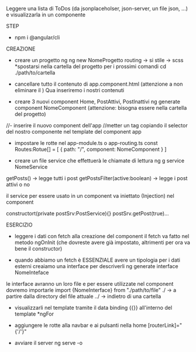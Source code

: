 Leggere una lista di ToDos (da jsonplaceholser, json-server, un file json, ...) e visualizzarla in un componente

STEP
- npm i @angular/cli

CREAZIONE
- creare un progetto ng
ng new NomeProgetto
routing -> si
stile -> scss
*spostarsi nella cartella del progetto per i prossimi comandi
cd ./path/to/cartella

- cancellare tutto il contenuto di app.component.html
(attenzione a non eliminare il <router-outlet>)
Qua inseriremo i nostri contenuti

- creare 3 nuovi component Home, PostAttivi, PostInattivi
ng generate component NomeComponent
(attenzione: bisogna essere nella cartella del progetto)

//- inserire il nuovo component dell'app
//metter un tag copiando il selector del nostro componente nel template del component app
- impostare le rotte nel app-module.ts o app-routing.ts
const Routes:Rotue[] = [
    {
        path: "/",
        component: NomeComponent
    }
] 

- creare un file service che effettuerà le chiamate di lettura
ng g service NomeService

getPosts() -> legge tutti i post
getPostsFilter(active:boolean) -> legge i post attivi o no

il service per essere usato in un component va iniettato (Injection)
nel component

constructort(private postSrv:PostService){}
postSrv.getPost(true)...


ESERCIZIO
- leggere i dati con fetch alla creazione del component
il fetch va fatto nel metodo ngOnInit (che dovreste avere già impostato, altrimenti per ora va bene il constructor)

* quando abbiamo un fetch è ESSENZIALE avere un tipologia per i dati esterni
creaiamo una interface per descriverli
ng generate interface NomeInteface

le interface avranno un loro file e per essere utilizzate nel component dovremo importarle
import {NomeInterface} from "./path/to/file"
./ -> a partire dalla directory del file attuale
../ -> indietro di una cartella

- visualizzarli nel template
tramite il data binding {{}} all'interno del template
*ngFor

- aggiungere le rotte alla navbar e ai pulsanti nella home
[routerLink]="{'/'}"

- avviare il server
ng serve -o